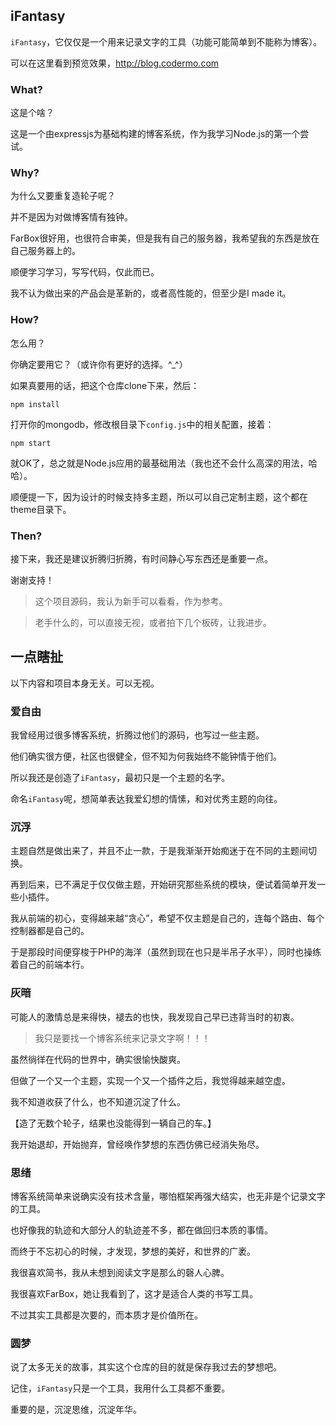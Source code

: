 ## iFantasy

`iFantasy`，它仅仅是一个用来记录文字的工具（功能可能简单到不能称为博客）。

可以在这里看到预览效果，http://blog.codermo.com

### What?

这是个啥？

这是一个由expressjs为基础构建的博客系统，作为我学习Node.js的第一个尝试。

### Why?

为什么又要重复造轮子呢？

并不是因为对做博客情有独钟。

FarBox很好用，也很符合审美，但是我有自己的服务器，我希望我的东西是放在自己服务器上的。

顺便学习学习，写写代码，仅此而已。

我不认为做出来的产品会是革新的，或者高性能的，但至少是I made it。

### How?

怎么用？

你确定要用它？（或许你有更好的选择。^_^）

如果真要用的话，把这个仓库clone下来，然后：

`npm install`

打开你的mongodb，修改根目录下`config.js`中的相关配置，接着：

`npm start`

就OK了，总之就是Node.js应用的最基础用法（我也还不会什么高深的用法，哈哈）。

顺便提一下，因为设计的时候支持多主题，所以可以自己定制主题，这个都在theme目录下。

### Then?

接下来，我还是建议折腾归折腾，有时间静心写东西还是重要一点。

谢谢支持！

> 这个项目源码，我认为新手可以看看，作为参考。

> 老手什么的，可以直接无视，或者拍下几个板砖，让我进步。

## 一点瞎扯

以下内容和项目本身无关。可以无视。

### 爱自由

我曾经用过很多博客系统，折腾过他们的源码，也写过一些主题。

他们确实很方便，社区也很健全，但不知为何我始终不能钟情于他们。

所以我还是创造了`iFantasy`，最初只是一个主题的名字。

命名`iFantasy`呢，想简单表达我爱幻想的情愫，和对优秀主题的向往。

### 沉浮

主题自然是做出来了，并且不止一款，于是我渐渐开始痴迷于在不同的主题间切换。

再到后来，已不满足于仅仅做主题，开始研究那些系统的模块，便试着简单开发一些小插件。

我从前端的初心，变得越来越“贪心”，希望不仅主题是自己的，连每个路由、每个控制器都是自己的。

于是那段时间便穿梭于PHP的海洋（虽然到现在也只是半吊子水平），同时也操练着自己的前端本行。

### 灰暗

可能人的激情总是来得快，褪去的也快，我发现自己早已违背当时的初衷。

> 我只是要找一个博客系统来记录文字啊！！！

虽然徜徉在代码的世界中，确实很愉快酸爽。

但做了一个又一个主题，实现一个又一个插件之后，我觉得越来越空虚。

我不知道收获了什么，也不知道沉淀了什么。

【造了无数个轮子，结果也没能得到一辆自己的车。】

我开始退却，开始抛弃，曾经唤作梦想的东西仿佛已经消失殆尽。

### 思绪

博客系统简单来说确实没有技术含量，哪怕框架再强大结实，也无非是个记录文字的工具。

也好像我的轨迹和大部分人的轨迹差不多，都在做回归本质的事情。

而终于不忘初心的时候，才发现，梦想的美好，和世界的广袤。

我很喜欢简书，我从未想到阅读文字是那么的磬人心脾。

我很喜欢FarBox，她让我看到了，这才是适合人类的书写工具。

不过其实工具都是次要的，而本质才是价值所在。

### 圆梦

说了太多无关的故事，其实这个仓库的目的就是保存我过去的梦想吧。

记住，`iFantasy`只是一个工具，我用什么工具都不重要。

重要的是，沉淀思维，沉淀年华。